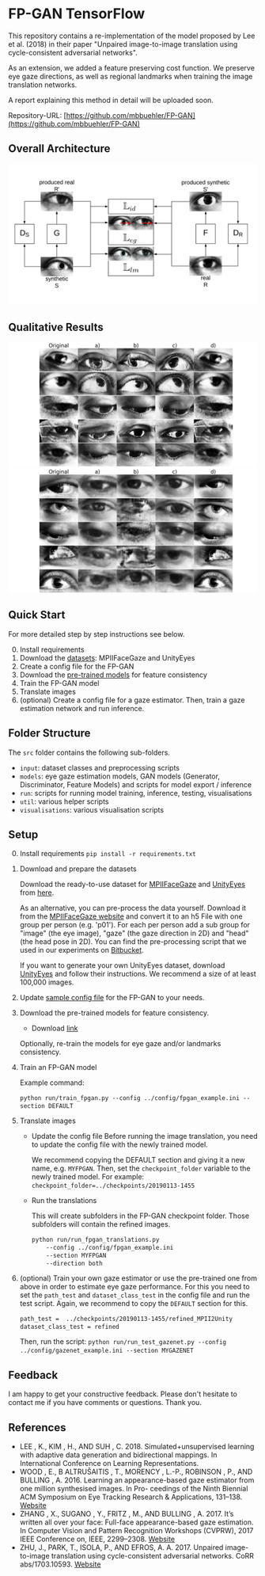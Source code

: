 
# FP-GAN TensorFlow
This repository contains a re-implementation of the model proposed by Lee et al. (2018) in their paper "Unpaired image-to-image translation using cycle-consistent adversarial networks".

As an extension, we added a feature preserving cost function. We preserve eye gaze directions, as well as regional landmarks when training the image translation networks.

A report explaining this method in detail will be uploaded soon.

Repository-URL: [https://github.com/mbbuehler/FP-GAN](https://github.com/mbbuehler/FP-GAN)

## Overall Architecture

![Overall Architecture of FP-GAN](documentation/fp_gan_overall.png "Please refer to the report for a detailed description.")

## Qualitative Results
![Qualitative results when translating from the real to the synthetic domain](documentation/compare_translations_r2s.png "Please refer to the report for a detailed description.")
![Qualitative results when translating from the synthetic to the real domain](documentation/compare_translations_s2r.png "Please refer to the report for a detailed description.")


## Quick Start
For more detailed step by step instructions see below.

0. Install requirements
1. Download the [datasets](http://mbuehler.ch/public_downloads/fpgan/data.zip): MPIIFaceGaze and UnityEyes
2. Create a config file for the FP-GAN
3. Download the [pre-trained models](http://mbuehler.ch/public_downloads/fpgan/models.zip) for feature consistency
4. Train the FP-GAN model
5. Translate images
6. (optional) Create a config file for a gaze estimator. Then, train a gaze estimation network and run inference.


## Folder Structure
The `src` folder contains the following sub-folders.

* ```input```: dataset classes and preprocessing scripts
* ```models```: eye gaze estimation models, GAN models (Generator, Discriminator, Feature Models) and scripts for model export / inference
* ```run```: scripts for running model training, inference, testing, visualisations
* ```util```: various helper scripts
* ```visualisations```: various visualisation scripts

## Setup
0. Install requirements
```pip install -r requirements.txt ```

1. Download and prepare the datasets

   Download the ready-to-use dataset for [MPIIFaceGaze](https://www.mpi-inf.mpg.de/departments/computer-vision-and-multimodal-computing/research/gaze-based-human-computer-interaction/its-written-all-over-your-face-full-face-appearance-based-gaze-estimation/) and [UnityEyes](https://www.cl.cam.ac.uk/research/rainbow/projects/unityeyes/) from [here](http://mbuehler.ch/public_downloads/fpgan/data.zip).

   As an alternative, you can pre-process the data yourself. Download it from the [MPIIFaceGaze website](https://www.mpi-inf.mpg.de/departments/computer-vision-and-multimodal-computing/research/gaze-based-human-computer-interaction/its-written-all-over-your-face-full-face-appearance-based-gaze-estimation/) and convert it to an h5 File with one group per person (e.g. 'p01'). For each per person add a sub group for "image" (the eye image), "gaze" (the gaze direction in 2D) and "head" (the head pose in 2D). You can find the pre-processing script that we used in our experiments on [Bitbucket](https://bitbucket.org/swook/preprocess4gaze).

   If you want to generate your own UnityEyes dataset, download [UnityEyes](https://www.cl.cam.ac.uk/research/rainbow/projects/unityeyes/) and follow their instructions. We recommend a size of at least 100,000 images.

2. Update [sample config file](config/fpgan_example.ini) for the FP-GAN to your needs.

3. Download the pre-trained models for feature consistency.
    * Download [link](http://mbuehler.ch/public_downloads/fpgan/models.zip)

   Optionally, re-train the models for eye gaze and/or landmarks consistency.

4. Train an FP-GAN model

   Example command:
   ```
   python run/train_fpgan.py --config ../config/fpgan_example.ini --section DEFAULT
   ```

5. Translate images

   * Update the config file
      Before running the image translation, you need to update the config file with the newly trained model.

      We recommend copying the DEFAULT section and giving it a new name, e.g. `MYFPGAN`.
      Then, set the `checkpoint_folder` variable to the newly trained model.
      For example:
      ```checkpoint_folder=../checkpoints/20190113-1455```

   * Run the translations

      This will create subfolders in the FP-GAN checkpoint folder. Those subfolders will contain the refined images.

      ```
      python run/run_fpgan_translations.py
          --config ../config/fpgan_example.ini
          --section MYFPGAN
          --direction both
      ```

6. (optional) Train your own gaze estimator or use the pre-trained one from above in order to estimate eye gaze performance.
   For this you need to set the `path_test` and `dataset_class_test` in the config file and run the test script. Again, we recommend to copy the `DEFAULT` section for this.

   ```
   path_test =  ../checkpoints/20190113-1455/refined_MPII2Unity
   dataset_class_test = refined
   ```
   Then, run the script:
   ```python run/run_test_gazenet.py --config ../config/gazenet_example.ini --section MYGAZENET```

## Feedback
I am happy to get your constructive feedback. Please don't hesitate to contact me if you have comments or questions. Thank you.



## References

* LEE , K., KIM , H., AND SUH , C. 2018. Simulated+unsupervised learning with adaptive data
generation and bidirectional mappings. In International Conference on Learning Representations.
* WOOD , E., B ALTRUŠAITIS , T., MORENCY , L.-P., ROBINSON , P., AND BULLING , A. 2016.
Learning an appearance-based gaze estimator from one million synthesised images. In Pro-
ceedings of the Ninth Biennial ACM Symposium on Eye Tracking Research & Applications,
131–138.
[Website](https://www.cl.cam.ac.uk/research/rainbow/projects/unityeyes/)
* ZHANG , X., SUGANO , Y., FRITZ , M., AND BULLING , A. 2017. It’s written all over your face:
Full-face appearance-based gaze estimation. In Computer Vision and Pattern Recognition
Workshops (CVPRW), 2017 IEEE Conference on, IEEE, 2299–2308.
[Website](https://www.mpi-inf.mpg.de/departments/computer-vision-and-multimodal-computing/research/gaze-based-human-computer-interaction/its-written-all-over-your-face-full-face-appearance-based-gaze-estimation/)
* ZHU, J., PARK, T., ISOLA, P., AND EFROS, A. A. 2017. Unpaired image-to-image translation
using cycle-consistent adversarial networks. CoRR abs/1703.10593.
 [Website](https://junyanz.github.io/CycleGAN/)
